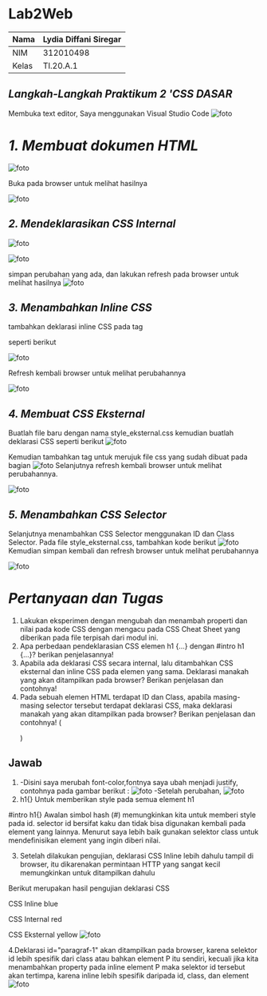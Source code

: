 # Lab2Web
| Nama      | Lydia Diffani Siregar  |
| ----------- | ----------- |
| NIM     | 312010498       |
| Kelas   | TI.20.A.1        |

## *Langkah-Langkah Praktikum 2 'CSS DASAR*

Membuka text editor, Saya menggunakan Visual Studio Code
![foto](foto/foto1.PNG)

# *1. Membuat dokumen HTML*
![foto](foto/foto2.PNG)

Buka pada browser untuk melihat hasilnya

![foto](foto/foto3.PNG)

## *2. Mendeklarasikan CSS Internal*
![foto](foto/foto4.PNG)

![foto](foto/foto4.1.PNG)

simpan perubahan yang ada, dan lakukan refresh pada browser untuk melihat hasilnya
![foto](foto/foto5.PNG)
## *3. Menambahkan Inline CSS*
tambahkan deklarasi inline CSS pada tag <p> seperti berikut

![foto](foto/foto6.PNG)

Refresh kembali browser untuk melihat perubahannya

![foto](foto/foto7.PNG)

## *4. Membuat CSS Eksternal*
Buatlah file baru dengan nama style_eksternal.css kemudian buatlah deklarasi CSS seperti berikut
![foto](foto/2.0.1.PNG)

Kemudian tambahkan tag <link> untuk merujuk file css yang sudah dibuat pada bagian <head>
![foto](foto/foto8.PNG)
Selanjutnya refresh kembali browser untuk melihat perubahannya.

![foto](foto/foto21.PNG)

## *5. Menambahkan CSS Selector*
Selanjutnya menambahkan CSS Selector menggunakan ID dan Class Selector. Pada file style_eksternal.css, tambahkan kode berikut
![foto](foto/foto9.PNG)
Kemudian simpan kembali dan refresh browser untuk melihat perubahannya

![foto](foto/foto22.PNG)

# *Pertanyaan dan Tugas*

1. Lakukan eksperimen dengan mengubah dan menambah properti dan nilai pada kode CSS
dengan mengacu pada CSS Cheat Sheet yang diberikan pada file terpisah dari modul ini.
2. Apa perbedaan pendeklarasian CSS elemen h1 {...} dengan #intro h1 {...}? berikan
penjelasannya!
3. Apabila ada deklarasi CSS secara internal, lalu ditambahkan CSS eksternal dan inline CSS pada
elemen yang sama. Deklarasi manakah yang akan ditampilkan pada browser? Berikan
penjelasan dan contohnya!
4. Pada sebuah elemen HTML terdapat ID dan Class, apabila masing-masing selector tersebut
terdapat deklarasi CSS, maka deklarasi manakah yang akan ditampilkan pada browser?
Berikan penjelasan dan contohnya! ( <p id="paragraf-1" class="text-paragraf"> )

## Jawab
1. -Disini saya merubah font-color,fontnya saya ubah menjadi justify, contohnya pada gambar berikut :
![foto](foto/pp.PNG)
-Setelah perubahan,
![foto](foto/sesudah.PNG)
2. h1{} Untuk memberikan style pada semua element h1

#intro h1{} Awalan simbol hash (#) memungkinkan kita untuk memberi style pada id. selector id bersifat kaku dan tidak bisa digunakan kembali pada element yang lainnya. Menurut saya lebih baik gunakan selektor class untuk mendefinisikan element yang ingin diberi nilai.

3. Setelah dilakukan pengujian, deklarasi CSS Inline lebih dahulu tampil di browser, itu dikarenakan permintaan HTTP yang sangat kecil memungkinkan untuk ditampilkan dahulu

Berikut merupakan hasil pengujian deklarasi CSS

CSS Inline blue

CSS Internal red

CSS Eksternal yellow
![foto](foto/234.PNG)

4.Deklarasi id="paragraf-1" akan ditampilkan pada browser, karena selektor id lebih spesifik dari class atau bahkan element P itu sendiri, kecuali jika kita menambahkan property pada inline element P maka selektor id tersebut akan tertimpa, karena inline lebih spesifik daripada id, class, dan element
![foto](foto/235.PNG)